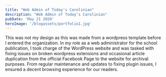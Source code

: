 ```yaml
---
title: "Web Admin of Today's Carolinian"
description: "Web Admin of Today's Carolinian"
pubDate: 'May 21 2020'
heroImage: '/blogassets/portfolio1.jpg'
---
```


This was not my design as this was made from a wordpress template before I entered the
organization. In my role as a web administrator for the school publication,
I took charge of the WordPress website and was tasked with fixing issues on broken
wordpress extensions and occasional article duplication from the official Facebook
Page to the website for archival purposes. From regular maintenance and updates
to fixing plugin issues, I ensured a decent browsing experience for our readers.

